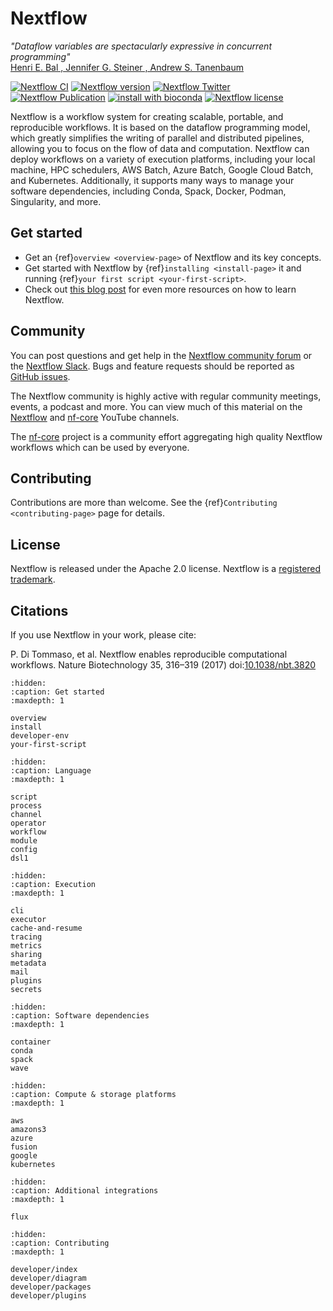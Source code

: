 
# Nextflow

*"Dataflow variables are spectacularly expressive in concurrent programming"*
<br>[Henri E. Bal , Jennifer G. Steiner , Andrew S. Tanenbaum](https://dl.acm.org/doi/abs/10.1145/72551.72552)

[![Nextflow CI](https://github.com/nextflow-io/nextflow/workflows/Nextflow%20CI/badge.svg)](https://github.com/nextflow-io/nextflow/actions/workflows/build.yml?query=branch%3Amaster+event%3Apush)
[![Nextflow version](https://img.shields.io/github/release/nextflow-io/nextflow.svg?colorB=58bd9f&style=popout)](https://github.com/nextflow-io/nextflow/releases/latest)
[![Nextflow Twitter](https://img.shields.io/twitter/url/https/nextflowio.svg?colorB=58bd9f&&label=%40nextflow&style=popout)](https://twitter.com/nextflowio)
[![Nextflow Publication](https://img.shields.io/badge/Published-Nature%20Biotechnology-26af64.svg?colorB=58bd9f&style=popout)](https://www.nature.com/articles/nbt.3820)
[![install with bioconda](https://img.shields.io/badge/install%20with-bioconda-brightgreen.svg?colorB=58bd9f&style=popout)](http://bioconda.github.io/recipes/nextflow/README.html)
[![Nextflow license](https://img.shields.io/github/license/nextflow-io/nextflow.svg?colorB=58bd9f&style=popout)](https://github.com/nextflow-io/nextflow/blob/master/COPYING)

Nextflow is a workflow system for creating scalable, portable, and reproducible workflows. It is based on the dataflow programming model, which greatly simplifies the writing of parallel and distributed pipelines, allowing you to focus on the flow of data and computation. Nextflow can deploy workflows on a variety of execution platforms, including your local machine, HPC schedulers, AWS Batch, Azure Batch, Google Cloud Batch, and Kubernetes. Additionally, it supports many ways to manage your software dependencies, including Conda, Spack, Docker, Podman, Singularity, and more.

## Get started

- Get an {ref}`overview <overview-page>` of Nextflow and its key concepts.
- Get started with Nextflow by {ref}`installing <install-page>` it and running {ref}`your first script <your-first-script>`.
- Check out [this blog post](https://www.nextflow.io/blog/2023/learn-nextflow-in-2023.html) for even more resources on how to learn Nextflow.

## Community

You can post questions and get help in the [Nextflow community forum](https://community.seqera.io) or the [Nextflow Slack](https://www.nextflow.io/slack-invite.html). Bugs and feature requests should be reported as [GitHub issues](https://github.com/nextflow-io/nextflow/issues/new/choose).

The Nextflow community is highly active with regular community meetings, events, a podcast and more. You can view much of this material on the [Nextflow](https://www.youtube.com/@Nextflow) and [nf-core](https://www.youtube.com/@nf-core) YouTube channels.

The [nf-core](https://nf-co.re/) project is a community effort aggregating high quality Nextflow workflows which can be used by everyone.

## Contributing

Contributions are more than welcome. See the {ref}`Contributing <contributing-page>` page for details.

## License

Nextflow is released under the Apache 2.0 license. Nextflow is a [registered trademark](https://github.com/nextflow-io/trademark).

## Citations

If you use Nextflow in your work, please cite:

P. Di Tommaso, et al. Nextflow enables reproducible computational workflows. Nature Biotechnology 35, 316–319 (2017) doi:[10.1038/nbt.3820](http://www.nature.com/nbt/journal/v35/n4/full/nbt.3820.html)

```{toctree}
:hidden:
:caption: Get started
:maxdepth: 1

overview
install
developer-env
your-first-script
```

```{toctree}
:hidden:
:caption: Language
:maxdepth: 1

script
process
channel
operator
workflow
module
config
dsl1
```

```{toctree}
:hidden:
:caption: Execution
:maxdepth: 1

cli
executor
cache-and-resume
tracing
metrics
sharing
metadata
mail
plugins
secrets
```

```{toctree}
:hidden:
:caption: Software dependencies
:maxdepth: 1

container
conda
spack
wave
```

```{toctree}
:hidden:
:caption: Compute & storage platforms
:maxdepth: 1

aws
amazons3
azure
fusion
google
kubernetes
```

```{toctree}
:hidden:
:caption: Additional integrations
:maxdepth: 1

flux
```

```{toctree}
:hidden:
:caption: Contributing
:maxdepth: 1

developer/index
developer/diagram
developer/packages
developer/plugins
```
